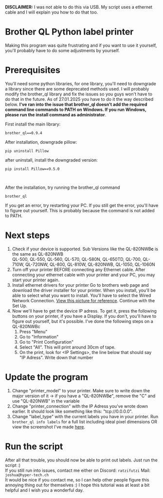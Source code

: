 **DISCLAIMER:** I was not able to do this via USB. My script uses a ethernet cable and I will explain you how to do that too.

# Brother QL Python label printer
Making this program was quite frustrating and if you want to use it yourself, you'll probably have to do some adjustments by yourself.

# Prerequisites
You'll need some python libraries, for one library, you'll need to downgrade a library since there are some deprecated methods used. I will probably modify the brother_ql library and fix the issues so you guys won't have to do that in the future. As of 27.01.2025 you have to do it the way described below. **I've ran into the issue that brother_ql doesn't add the required command line commands to PATH on Windows. If you run Windows, please run the install command as administrator**.


First install the main library:
```
brother_ql==0.9.4
```
After installation, downgrade pillow:
```
pip uninstall Pillow
```
after uninstall, install the downgraded version:
```
pip install Pillow==9.5.0
```

<br>

After the installation, try running the brother_ql command
```
brother_ql
```
If you get an error, try restarting your PC. If you still get the error, you'll have to figure out yourself. This is probably because the command is not added to PATH.

# Next steps
1. Check if your device is supported. Sub Versions like the QL-820NWB**c** is the same as QL-820NWB<br>QL-500, QL-550, QL-560, QL-570, QL-580N, QL-650TD, QL-700, QL-710W, QL-720NW, QL-800, QL-810W, QL-820NWB, QL-1050, QL-1060N
2. Turn off your printer BEFORE connecting any Ethernet cable. After connecting your ethernet cable with your printer and your PC, you may start your printer again.
3. Install ethernet drivers for your printer
Go to brothers web page and download the driver installer for your printer. When you install, you'll be able to select what you want to install. You'll have to select the Wired Network Connection. [View this picture for reference](images/driver.png). Continue with the Set Up.
4. Now we'll have to get the device IP adress. To get it, press the following buttons on your printer, if you have a Display. If you don't, you'll have to figure out yourself, but it's possible. I've done the following steps on a QL-820NWBc
	1. Press "Menu"
	2. Go to "Information"
	3. Go to "Print Configuration"
	4. Select "All". This will print around 30cm of tape.
	5. On the print, look for \<IP Settings\>, the line below that should say "IP Adress". Write down that number

# Update the program
1. Change "printer_model" to your printer. Make sure to write down the major version of it \-\> if you have a "QL-820NWB***c***", remove the "C" and use "QL-820NWB" in the variable
2. Change "printer_connection" with the IP Adress you've wrote down earlier. It should look like something like this: "tcp://0.0.0.0".
3. Change "label_type" with the current labels you have in your printer. Run `brother_ql info labels` for a full list including ideal pixel dimensions OR view the screenshot I've made [here](images/labels.png).

# Run the script
After all that trouble, you should now be able to print out labels. Just run the script \:)
<br>
If you still run into issues, contact me either on
Discord: `ratzifutzi`
Mail: `joshua@hyper-tech.ch`
<br>
It would be nice if you contact me, so I can help other people figure this annoying thing out for themselves \:) I hope this tutorial was at least a bit helpful and I wish you a wonderful day.